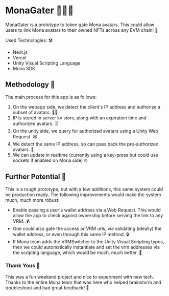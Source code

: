 # MonaGater 🚪👀👾

MonaGater is a prototype to token gate Mona avatars. This could allow users to link Mona avatars to their owned NFTs across any EVM chain! 🤯

Used Technologies: 🛠️
- Next.js
- Vercel
- Unity Visual Scripting Language
- Mona SDK

## Methodology 🤔
The main process for this app is as follows:
1. On the webapp side, we detect the client's IP address and authorize a subset of avatars. 🕵️‍♀️
2. IP is stored in server kv store, along with an expiration time and authorized avatars. 🗄️
3. On the unity side, we query for authorized avatars using a Unity Web Request. 🕸️
4. We detect the same IP address, so can pass back the pre-authorized avatars. 🤝
5. We can update in realtime (currently using a key-press but could use sockets if enabled on Mona side) ⏰

## Further Potential 🚀
This is a rough prototype, but with a few additions, this same system could be production ready. The following improvements would make the system much, much more robust:
- Enable passing a user's wallet address via a Web Request. This would allow the app to check against ownership before serving the link to any VRM. 💰
- One could also gate the access or VRM urls, via validating (ideally) the wallet address, or even through this same IP method. 🔒
- If Mona team adds the VRMSwitcher to the Unity Visual Scripting types, then we could automatically instantiate and set the vrm addresses via the scripting language, which would be much, much better. 🤖

### Thank Yous 🙏

This was a fun weekend project and nice to experiment with new tech. Thanks to the entire Mona team that was here who helped brainstorm and troubleshoot and had great feedback! 🎉